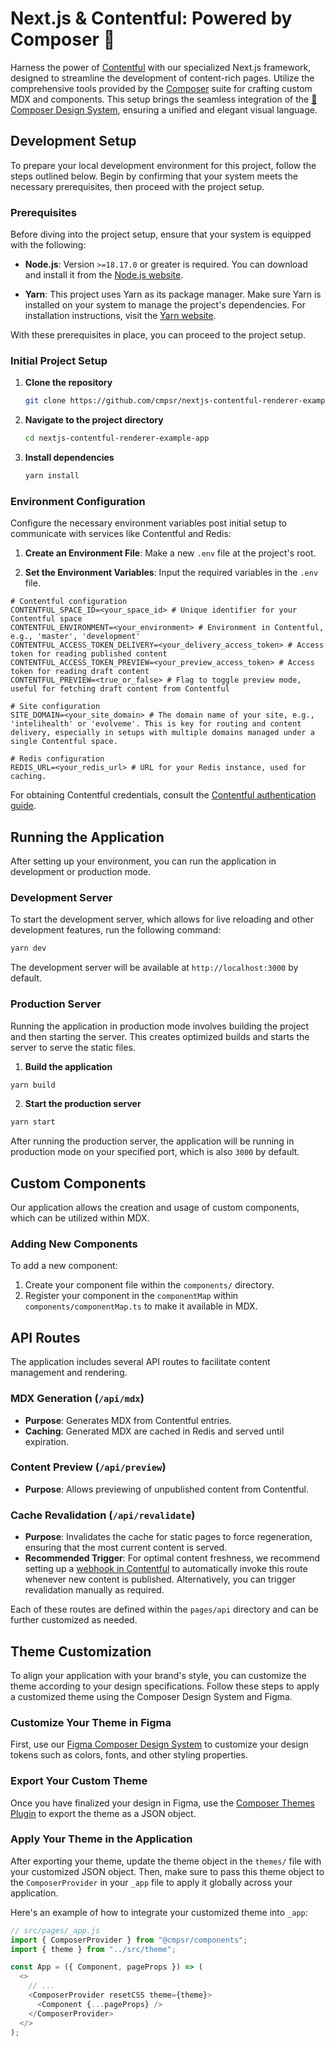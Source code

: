 # Next.js & Contentful: Powered by Composer 🚀

Harness the power of [Contentful](https://www.contentful.com/) with our specialized Next.js framework, designed to streamline the development of content-rich pages. Utilize the comprehensive tools provided by the [Composer](https://cmpsr.io/) suite for crafting custom MDX and components. This setup brings the seamless integration of the [🎨 Composer Design System](https://www.figma.com/community/file/1117071742977134044/composer-design-system), ensuring a unified and elegant visual language.

## Development Setup

To prepare your local development environment for this project, follow the steps outlined below. Begin by confirming that your system meets the necessary prerequisites, then proceed with the project setup.

### Prerequisites

Before diving into the project setup, ensure that your system is equipped with the following:

- **Node.js**: Version `>=18.17.0` or greater is required. You can download and install it from the [Node.js website](https://nodejs.org/).

- **Yarn**: This project uses Yarn as its package manager. Make sure Yarn is installed on your system to manage the project's dependencies. For installation instructions, visit the [Yarn website](https://yarnpkg.com/).

With these prerequisites in place, you can proceed to the project setup.

### Initial Project Setup

1. **Clone the repository**

   ```bash
   git clone https://github.com/cmpsr/nextjs-contentful-renderer-example-app.git
   ```

2. **Navigate to the project directory**

   ```bash
   cd nextjs-contentful-renderer-example-app
   ```

3. **Install dependencies**

   ```bash
   yarn install
   ```

### Environment Configuration

Configure the necessary environment variables post initial setup to communicate with services like Contentful and Redis:

1. **Create an Environment File**: Make a new `.env` file at the project's root.

2. **Set the Environment Variables**: Input the required variables in the `.env` file.

```plaintext
# Contentful configuration
CONTENTFUL_SPACE_ID=<your_space_id> # Unique identifier for your Contentful space
CONTENTFUL_ENVIRONMENT=<your_environment> # Environment in Contentful, e.g., 'master', 'development'
CONTENTFUL_ACCESS_TOKEN_DELIVERY=<your_delivery_access_token> # Access token for reading published content
CONTENTFUL_ACCESS_TOKEN_PREVIEW=<your_preview_access_token> # Access token for reading draft content
CONTENTFUL_PREVIEW=<true_or_false> # Flag to toggle preview mode, useful for fetching draft content from Contentful

# Site configuration
SITE_DOMAIN=<your_site_domain> # The domain name of your site, e.g., 'intelihealth' or 'evolveme'. This is key for routing and content delivery, especially in setups with multiple domains managed under a single Contentful space.

# Redis configuration
REDIS_URL=<your_redis_url> # URL for your Redis instance, used for caching.
```

For obtaining Contentful credentials, consult the [Contentful authentication guide](https://www.contentful.com/developers/docs/references/authentication/).

## Running the Application

After setting up your environment, you can run the application in development or production mode.

### Development Server

To start the development server, which allows for live reloading and other development features, run the following command:

```bash
yarn dev
```

The development server will be available at `http://localhost:3000` by default.

### Production Server

Running the application in production mode involves building the project and then starting the server. This creates optimized builds and starts the server to serve the static files.

1. **Build the application**

```bash
yarn build
```

2. **Start the production server**

```bash
yarn start
```

After running the production server, the application will be running in production mode on your specified port, which is also `3000` by default.

## Custom Components

Our application allows the creation and usage of custom components, which can be utilized within MDX.

### Adding New Components

To add a new component:

1. Create your component file within the `components/` directory.
2. Register your component in the `componentMap` within `components/componentMap.ts` to make it available in MDX.

## API Routes

The application includes several API routes to facilitate content management and rendering.

### MDX Generation (`/api/mdx`)

- **Purpose**: Generates MDX from Contentful entries.
- **Caching**: Generated MDX are cached in Redis and served until expiration.

### Content Preview (`/api/preview`)

- **Purpose**: Allows previewing of unpublished content from Contentful.

### Cache Revalidation (`/api/revalidate`)

- **Purpose**: Invalidates the cache for static pages to force regeneration, ensuring that the most current content is served.
- **Recommended Trigger**: For optimal content freshness, we recommend setting up a [webhook in Contentful](https://www.contentful.com/developers/docs/webhooks/overview/) to automatically invoke this route whenever new content is published. Alternatively, you can trigger revalidation manually as required.

Each of these routes are defined within the `pages/api` directory and can be further customized as needed.

## Theme Customization

To align your application with your brand's style, you can customize the theme according to your design specifications. Follow these steps to apply a customized theme using the Composer Design System and Figma.

### Customize Your Theme in Figma

First, use our [Figma Composer Design System](https://www.figma.com/community/file/1117071742977134044/composer-design-system) to customize your design tokens such as colors, fonts, and other styling properties.

### Export Your Custom Theme

Once you have finalized your design in Figma, use the [Composer Themes Plugin](https://www.figma.com/community/plugin/1131606090957780017/composer-themes) to export the theme as a JSON object.

### Apply Your Theme in the Application

After exporting your theme, update the theme object in the `themes/` file with your customized JSON object. Then, make sure to pass this theme object to the `ComposerProvider` in your `_app` file to apply it globally across your application.

Here's an example of how to integrate your customized theme into `_app`:

```javascript
// src/pages/_app.js
import { ComposerProvider } from "@cmpsr/components";
import { theme } from "../src/theme";

const App = ({ Component, pageProps }) => (
  <>
    // ...
    <ComposerProvider resetCSS theme={theme}>
      <Component {...pageProps} />
    </ComposerProvider>
  </>
);
```
